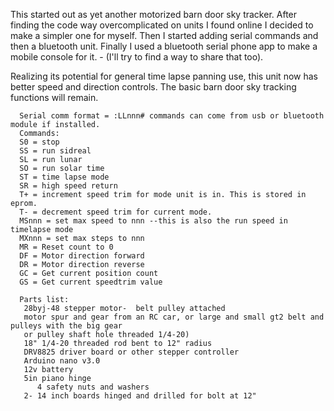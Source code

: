   This started out as yet another motorized barn door sky tracker. After finding the code way overcomplicated on units 
 I found online I decided to make a simpler one for myself. Then I started adding serial commands and then a bluetooth unit.
 Finally I used a bluetooth serial phone app to make a mobile console for it. - (I'll try to find a way to share that too).
 
  Realizing its potential for general time lapse panning use, this unit now has better speed and direction controls.
 The basic barn door sky tracking functions will remain.
```
  Serial comm format = :LLnnn# commands can come from usb or bluetooth module if installed.
  Commands:
  S0 = stop
  SS = run sidreal
  SL = run lunar
  SO = run solar time
  ST = time lapse mode
  SR = high speed return
  T+ = increment speed trim for mode unit is in. This is stored in eprom.
  T- = decrement speed trim for current mode.
  MSnnn = set max speed to nnn --this is also the run speed in timelapse mode 
  MXnnn = set max steps to nnn
  MR = Reset count to 0
  DF = Motor direction forward
  DR = Motor direction reverse
  GC = Get current position count
  GS = Get current speedtrim value
  
  Parts list:
   28byj-48 stepper motor-  belt pulley attached 
   motor spur and gear from an RC car, or large and small gt2 belt and pulleys with the big gear 
   or pulley shaft hole threaded 1/4-20) 
   18" 1/4-20 threaded rod bent to 12" radius 
   DRV8825 driver board or other stepper controller
   Arduino nano v3.0
   12v battery
   5in piano hinge
      4 safety nuts and washers
   2- 14 inch boards hinged and drilled for bolt at 12"
```
